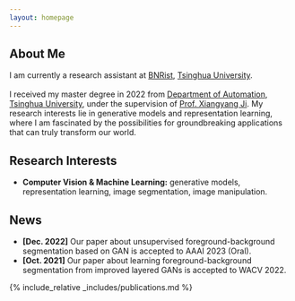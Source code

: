 ```yaml
---
layout: homepage
---
```


## About Me

I am currently a research assistant at <a href="https://www.bnrist.tsinghua.edu.cn/bnristen/index.htm">BNRist</a>, <a href="https://www.tsinghua.edu.cn/en/">Tsinghua University</a>.
<br><br>
I received my master degree in 2022 from <a href="https://www.au.tsinghua.edu.cn/index.htm">Department of Automation</a>, <a href="https://www.tsinghua.edu.cn/en/">Tsinghua University</a>, under the supervision of <a href="https://www.au.tsinghua.edu.cn/info/1166/2066.htm">Prof. Xiangyang Ji</a>. My research interests lie in generative models and representation learning, where I am fascinated by the possibilities for groundbreaking applications that can truly transform our world.
<!-- and their applications which have the potential to change our lives. I am also interested in the cutting-edge intersection of machine learning and multiple modalities. -->

## Research Interests

<!-- - **Computer Vision:** image recognition, image generation, video captioning
- **Machine Learning:** meta-learning, incremental learning, transfer learning -->

- **Computer Vision & Machine Learning:** generative models, representation learning, image segmentation, image manipulation. 

## News

- **[Dec. 2022]** Our paper about unsupervised foreground-background segmentation based on GAN is accepted to AAAI 2023 (Oral).
- **[Oct. 2021]** Our paper about learning foreground-background segmentation from improved layered GANs is accepted to WACV 2022.

{% include_relative _includes/publications.md %}


